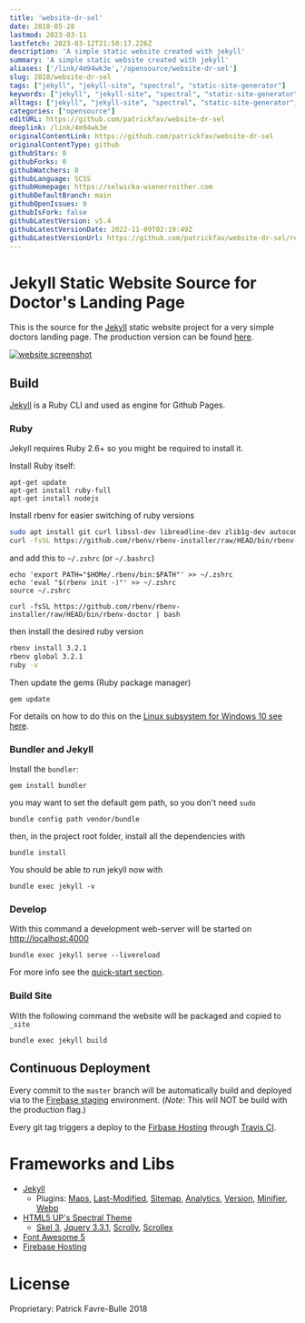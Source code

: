 ```yaml
---
title: 'website-dr-sel'
date: 2018-05-28
lastmod: 2023-03-11
lastfetch: 2023-03-12T21:58:17.226Z
description: 'A simple static website created with jekyll'
summary: 'A simple static website created with jekyll'
aliases: ['/link/4m94wk3e','/opensource/website-dr-sel']
slug: 2018/website-dr-sel
tags: ["jekyll", "jekyll-site", "spectral", "static-site-generator"]
keywords: ["jekyll", "jekyll-site", "spectral", "static-site-generator", "website", "website-performance"]
alltags: ["jekyll", "jekyll-site", "spectral", "static-site-generator", "website", "website-performance", "github", "SCSS"]
categories: ["opensource"]
editURL: https://github.com/patrickfav/website-dr-sel
deeplink: /link/4m94wk3e
originalContentLink: https://github.com/patrickfav/website-dr-sel
originalContentType: github
githubStars: 0
githubForks: 0
githubWatchers: 0
githubLanguage: SCSS
githubHomepage: https://selwicka-wienerroither.com
githubDefaultBranch: main
githubOpenIssues: 0
githubIsFork: false
githubLatestVersion: v5.4
githubLatestVersionDate: 2022-11-09T02:19:49Z
githubLatestVersionUrl: https://github.com/patrickfav/website-dr-sel/releases/tag/v5.4
---
```

# Jekyll Static Website Source for Doctor's Landing Page

[](https://github.com/patrickfav/website-dr-sel/actions)
[](https://sonarcloud.io/summary/new_code?id=patrickfav_website-dr-sel)
[](https://sonarcloud.io/summary/new_code?id=patrickfav_website-dr-sel)
[](https://sonarcloud.io/summary/new_code?id=patrickfav_website-dr-sel)

This is the source for the [Jekyll](https://jekyllrb.com) static website project for a very simple doctors landing page.
The production version can be found [here](https://selwicka-wienerroither.com/).


[![website screenshot](https://i.imgur.com/TH1qoPK.jpg)](https://selwicka-wienerroither.com/)


## Build

[Jekyll](https://jekyllrb.com) is a Ruby CLI and used as engine for Github Pages.

### Ruby

Jekyll requires Ruby 2.6+ so you might be required to install it.

Install Ruby itself:

    apt-get update
    apt-get install ruby-full
    apt-get install nodejs

Install rbenv for easier switching of ruby versions

```bash
sudo apt install git curl libssl-dev libreadline-dev zlib1g-dev autoconf bison build-essential libyaml-dev libreadline-dev libncurses5-dev libffi-dev libgdbm-dev
curl -fsSL https://github.com/rbenv/rbenv-installer/raw/HEAD/bin/rbenv-installer | bash
```

and add this to `~/.zshrc` (or `~/.bashrc`)

```
echo 'export PATH="$HOMe/.rbenv/bin:$PATH"' >> ~/.zshrc
echo 'eval "$(rbenv init -)"' >> ~/.zshrc
source ~/.zshrc

curl -fsSL https://github.com/rbenv/rbenv-installer/raw/HEAD/bin/rbenv-doctor | bash
```

then install the desired ruby version
```bash
rbenv install 3.2.1
rbenv global 3.2.1
ruby -v
```

Then update the gems (Ruby package manager)

    gem update

For details on how to do this on the [Linux subsystem for Windows 10 see here](https://jekyllrb.com/docs/windows/).

### Bundler and Jekyll

Install the `bundler`:

    gem install bundler

you may want to set the default gem path, so you don't need `sudo`

    bundle config path vendor/bundle
    
then, in the project root folder, install all the dependencies with

    bundle install

You should be able to run jekyll now with

    bundle exec jekyll -v

### Develop

With this command a development web-server will be started on [http://localhost:4000](http://localhost:4000)

    bundle exec jekyll serve --livereload

For more info see the [quick-start section](https://jekyllrb.com/docs/quickstart/).

### Build Site

With the following command the website will be packaged and copied to `_site`

    bundle exec jekyll build

## Continuous Deployment

Every commit to the `master` branch will be automatically build and deployed via to the [Firebase staging](https://beta.selwicka-wienerroither.com/)
environment. (_Note_: This will NOT be build with the production flag.)

Every git tag triggers a deploy to the [Firbase Hosting](https://selwicka-wienerroither.com/) through [Travis CI](https://travis-ci.com/patrickfav/website-dr-sel).

# Frameworks and Libs

* [Jekyll](https://jekyllrb.com/)
  * Plugins: [Maps](https://github.com/ayastreb/jekyll-maps), [Last-Modified](https://github.com/gjtorikian/jekyll-last-modified-at),
  [Sitemap](https://github.com/jekyll/jekyll-sitemap), [Analytics](https://github.com/hendrikschneider/jekyll-analytics), 
  [Version](https://github.com/rob-murray/jekyll-version-plugin), [Minifier](https://github.com/digitalsparky/jekyll-minifier), 
  [Webp](https://github.com/sverrirs/jekyll-webp)
* [HTML5 UP's Spectral Theme](https://github.com/arkadianriver/spectral)
  * [Skel 3](https://github.com/ajlkn/skel), [Jquery 3.3.1](https://jquery.com/), [Scrolly](https://github.com/Victa/scrolly), [Scrollex](https://github.com/ajlkn/jquery.scrollex)
* [Font Awesome 5](https://fontawesome.com/)
* [Firebase Hosting](https://firebase.google.com/docs/hosting/)

# License

Proprietary: Patrick Favre-Bulle 2018

